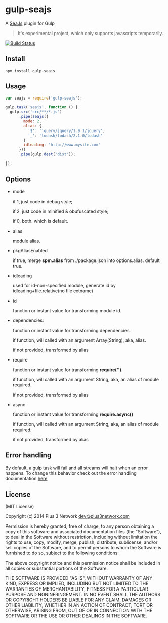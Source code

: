 gulp-seajs
=========

A [SeaJs](https://seajs.org) plugin for Gulp

>   It's experimental project, which only supports javascripts temporarily.

[![Build Status](https://travis-ci.org/ronnin/gulp-seajs.png?branch=master)](https://travis-ci.org/ronnin/gulp-seajs)

## Install

```
npm install gulp-seajs
```

## Usage
```javascript
var seajs = require('gulp-seajs');

gulp.task('seajs', function () {
  gulp.src('src/**/*.js')
      .pipe(seajs({
        mode: 2,
        alias: {
          '$': 'jquery/jquery/1.9.1/jquery',
          '_': 'lodash/lodash/2.1.0/lodash'
        }
        idleading: 'http://www.mysite.com'
      }))
      .pipe(gulp.dest('dist'));

});
```

## Options

+ mode

    if 1, just code in debug style;

    if 2, just code in minified & obufuscated style;

    if 0, both. which is default.

+ alias

    module alias.

+ pkgAliasEnabled

    if true, merge **spm.alias** from ./package.json into options.alias. default true.

+ idleading

    used for id-non-specified module, generate id by idleading+file.relative(no file extname)

+ id

    function or instant value for transforming module id.

+ dependencies:

    function or instant value for transforming dependencies.

    if function, will called with an argument Array(String), aka, alias.

    if not provided, transformed by alias

+ require

    function or instant value for transforming **require('')**.

    if function, will called with an argument String, aka, an alias of module required.

    if not provided, transformed by alias

 + async

    function or instant value for transforming **require.async()**

    if function, will called with an argument String, aka, an alias of module required.

    if not provided, transformed by alias

## Error handling

By default, a gulp task will fail and all streams will halt when an error happens. To change this behavior check out the error handling documentation [here](https://github.com/gulpjs/gulp/blob/master/docs/recipes/combining-streams-to-handle-errors.md)

## License

(MIT License)

Copyright (c) 2014 Plus 3 Network dev@plus3network.com

Permission is hereby granted, free of charge, to any person obtaining a copy of this software and associated documentation files (the "Software"), to deal in the Software without restriction, including without limitation the rights to use, copy, modify, merge, publish, distribute, sublicense, and/or sell copies of the Software, and to permit persons to whom the Software is furnished to do so, subject to the following conditions:

The above copyright notice and this permission notice shall be included in all copies or substantial portions of the Software.

THE SOFTWARE IS PROVIDED "AS IS", WITHOUT WARRANTY OF ANY KIND, EXPRESS OR IMPLIED, INCLUDING BUT NOT LIMITED TO THE WARRANTIES OF MERCHANTABILITY, FITNESS FOR A PARTICULAR PURPOSE AND NONINFRINGEMENT. IN NO EVENT SHALL THE AUTHORS OR COPYRIGHT HOLDERS BE LIABLE FOR ANY CLAIM, DAMAGES OR OTHER LIABILITY, WHETHER IN AN ACTION OF CONTRACT, TORT OR OTHERWISE, ARISING FROM, OUT OF OR IN CONNECTION WITH THE SOFTWARE OR THE USE OR OTHER DEALINGS IN THE SOFTWARE.
